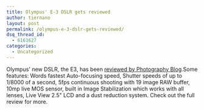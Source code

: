 ```yaml
---
title: Olympus' E-3 DSLR gets reviewed
author: tiernano
layout: post
permalink: /olympus-e-3-dslr-gets-reviewed/
dsq_thread_id:
  - 6161627
categories:
  - Uncategorized
---
```

Olympus' new DSLR, the E3, has been [reviewed by Photography Blog][1].Some features: Words fastest Auto-focusing speed, Shutter speeds of up to 1/8000 of a second, 5fps continuous shooting with 19 image RAW buffer, 10mp live MOS sensor, built in Image Stabilization which works with all lenses, Live View 2.5" LCD and a dust reduction system. Check out the full review for more.

 [1]: http://www.photographyblog.com/reviews_olympus_e3.php